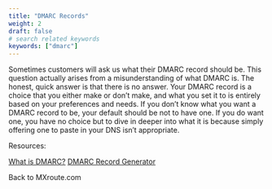```yaml
---
title: "DMARC Records"
weight: 2
draft: false
# search related keywords
keywords: ["dmarc"]
---
```


Sometimes customers will ask us what their DMARC record should be. This question actually arises from a misunderstanding of what DMARC is. The honest, quick answer is that there is no answer. Your DMARC record is a choice that you either make or don’t make, and what you set it to is entirely based on your preferences and needs. If you don’t know what you want a DMARC record to be, your default should be not to have one. If you do want one, you have no choice but to dive in deeper into what it is because simply offering one to paste in your DNS isn’t appropriate.

Resources:

[What is DMARC?](https://dmarcian.com/why-dmarc/)
[DMARC Record Generator](https://dmarcian.com/dmarc-record-wizard/)

Back to MXroute.com